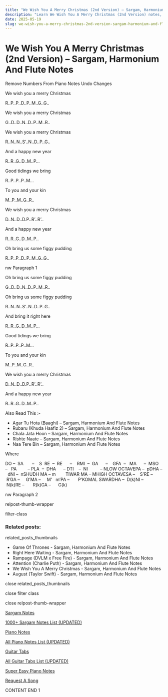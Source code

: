 ```yaml
---
title: "We Wish You A Merry Christmas (2nd Version) – Sargam, Harmonium And Flute Notes"
description: "Learn We Wish You A Merry Christmas (2nd Version) notes, sargam, harmonium notations and flute notes. Easy step-by-step tutorial for beginners."
date: 2025-05-19
slug: we-wish-you-a-merry-christmas-2nd-version-sargam-harmonium-and-flute-notes
---
```


# We Wish You A Merry Christmas (2nd Version) – Sargam, Harmonium And Flute Notes

Remove Numbers From Piano Notes
Undo Changes

We wish you a merry Christmas

R..P..P..D..P..M..G..G..

We wish you a merry Christmas

G..D..D..N..D..P..M..R..

We wish you a merry Christmas

R..N..N..S’..N..D..P..G..

And a happy new year

R..R..G..D..M..P…

Good tidings we bring

R..P..P..P..M…

To you and your kin

M..P..M..G..R..

We wish you a merry Christmas

D..N..D..D.P..R’..R’..

And a happy new year

R..R..G..D..M..P..

Oh bring us some figgy pudding

R..P..P..D..P..M..G..G..

nw Paragraph 1

Oh bring us some figgy pudding

G..D..D..N..D..P..M..R..

Oh bring us some figgy pudding

R..N..N..S’..N..D..P..G..

And bring it right here

R..R..G..D..M..P…

Good tidings we bring

R..P..P..P..M…

To you and your kin

M..P..M..G..R..

We wish you a merry Christmas

D..N..D..D.P..R’..R’..

And a happy new year

R..R..G..D..M..P..

Also Read This :-

* Agar Tu Hota (Baaghi) – Sargam, Harmonium And Flute Notes
* Rubaru (Khuda Haafiz 2) – Sargam, Harmonium And Flute Notes
* Chala Jata Hoon – Sargam, Harmonium And Flute Notes
* Rishte Naate – Sargam, Harmonium And Flute Notes
* Naa Tere Bin – Sargam, Harmonium And Flute Notes

Where

DO –  SA       –    S  RE  –  RE      –    RMI  –  GA      –    GFA  –   MA      –  MSO  –   PA         – PLA  –  DHA      – DTI    –  NI          – NLOW OCTAVEPA –  pDHA –  dNI –  nSHUDH MA – m        TIWAR MA – MHIGH OCTAVESA –    S’RE –     R’GA –     G’MA –     M’   m’PA –       P’KOMAL SWARDHA –  D(k)NI –       N(k)RE –       R(k)GA –      G(k)

nw Paragraph 2

relpost-thumb-wrapper

filter-class

### Related posts:

related_posts_thumbnails

* Game Of Thrones - Sargam, Harmonium And Flute Notes
* Right Here Waiting - Sargam, Harmonium And Flute Notes
* Rampage (DVLM x Free Fire) - Sargam, Harmonium And Flute Notes
* Attention (Charlie Puth) - Sargam, Harmonium And Flute Notes
* We Wish You A Merry Christmas - Sargam, Harmonium And Flute Notes
* August (Taylor Swift) - Sargam, Harmonium And Flute Notes

close related_posts_thumbnails

close filter class

close relpost-thumb-wrapper

[Sargam Notes](/sargam-notes.html)

[1000+ Sargam Notes List (UPDATED)](/all-songs-list-sargam-notes.html)

[Piano Notes](/piano-notes.html)

[All Piano Notes List (UPDATED)](/all-songs-list-piano-notes.html)

[Guitar Tabs](/guitar-tabs.html)

[All Guitar Tabs List (UPDATED)](/all-songs-list-guitar-tabs.html)

[Super Easy Piano Notes](https://studywall.in/)

[Request A Song](/request-a-song.html)

CONTENT END 1

